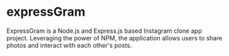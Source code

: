 # expressGram
ExpressGram is a Node.js and Express.js based Instagram clone app project. 
Leveraging the power of NPM, the application allows users to share photos and interact with each other's posts.
